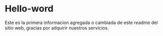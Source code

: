 # Hello-word

Este es la primera informacion agregada o cambiada de este readme del sitio web, gracias por adquirir nuestros servicios. 
